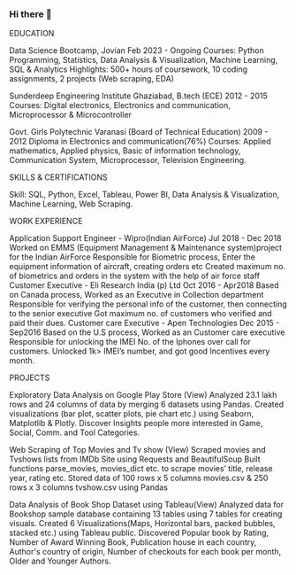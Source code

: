 ### Hi there 👋

EDUCATION

Data Science Bootcamp, Jovian                                                                                                          Feb 2023 - Ongoing
Courses: Python Programming, Statistics, Data Analysis & Visualization, Machine Learning, SQL & Analytics
Highlights: 500+ hours of coursework, 10 coding assignments, 2 projects (Web scraping, EDA)

Sunderdeep Engineering Institute Ghaziabad, B.tech (ECE)                                                                       2012 - 2015
Courses: Digital electronics, Electronics and communication, Microprocessor & Microcontroller 

Govt. Girls Polytechnic Varanasi (Board of Technical Education)	                                            2009 - 2012
Diploma in Electronics and communication(76%)
Courses: Applied mathematics, Applied physics, Basic of information technology, Communication System, Microprocessor, Television Engineering.

SKILLS & CERTIFICATIONS

Skill: SQL, Python, Excel, Tableau, Power BI, Data Analysis & Visualization, Machine Learning, Web Scraping.


WORK EXPERIENCE 

Application Support Engineer - Wipro(Indian AirForce)          				   Jul 2018 - Dec 2018                                                                                                              
Worked on  EMMS (Equipment Management & Maintenance system)project for the Indian AirForce
Responsible for Biometric process, Enter the equipment information of aircraft, creating orders etc
Created maximum no. of biometrics and orders in the system with the help of air force staff
Customer Executive - Eli Research India (p) Ltd                                                                             Oct 2016 - Apr2018
Based on Canada process, Worked as an Executive in Collection department
Responsible for verifying the personal info of the customer, then connecting to the senior executive
Got maximum no. of customers who verified and paid their dues. 
Customer care Executive - Apen Technologies                                                                              Dec 2015 - Sep2016
Based on the U.S process, Worked as an Customer care executive 
Responsible for unlocking the IMEI No. of the Iphones over call for customers.
Unlocked 1k> IMEI’s number, and got good Incentives every month.

PROJECTS 

Exploratory Data Analysis on Google Play Store (View)
Analyzed 23.1 lakh rows and 24 columns of data by merging 6 datasets using Pandas.
Created visualizations (bar plot, scatter plots, pie chart etc.) using Seaborn, Matplotlib & Plotly.
Discover Insights people more interested in Game, Social, Comm. and Tool Categories.

Web Scraping of Top Movies and Tv show (View) 
Scraped movies and Tvshows lists from IMDb Site using Requests and BeautifulSoup 
Built functions parse_movies, movies_dict etc. to scrape movies’ title, release year, rating etc.
Stored data of 100 rows x 5 columns movies.csv & 250 rows x 3 columns tvshow.csv using Pandas 

Data Analysis of Book Shop Dataset using Tableau(View)
Analyzed data for Bookshop sample database containing 13 tables using 7 tables for creating visuals.
Created 6 Visualizations(Maps, Horizontal bars, packed bubbles, stacked etc.) using Tableau public.
Discovered Popular book by Rating, Number of Award Winning Book, Publication house in each country, Author's country of origin, Number of checkouts for each book per month, Older and Younger Authors.

